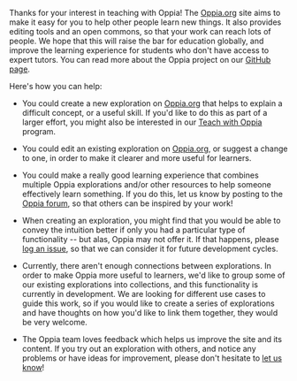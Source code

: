 Thanks for your interest in teaching with Oppia! The [Oppia.org](https://www.oppia.org) site aims to make it easy for you to help other people learn new things. It also provides editing tools and an open commons, so that your work can reach lots of people. We hope that this will raise the bar for education globally, and improve the learning experience for students who don't have access to expert tutors. You can read more about the Oppia project on our [GitHub page](https://oppia.github.io/#/WhatIsOppia).

Here's how you can help:

  * You could create a new exploration on [Oppia.org](https://www.oppia.org) that helps to explain a difficult concept, or a useful skill. If you'd like to do this as part of a larger effort, you might also be interested in our [Teach with Oppia](https://www.oppia.org/teach) program.

  * You could edit an existing exploration on [Oppia.org](https://www.oppia.org), or suggest a change to one, in order to make it clearer and more useful for learners.

  * You could make a really good learning experience that combines multiple Oppia explorations and/or other resources to help someone effectively learn something. If you do this, let us know by posting to the [Oppia forum](https://groups.google.com/forum/#!forum/oppia), so that others can be inspired by your work!

  * When creating an exploration, you might find that you would be able to convey the intuition better if only you had a particular type of functionality -- but alas, Oppia may not offer it. If that happens, please [log an issue](https://github.com/oppia/oppia/issues/new?title=Describe%20your%20feature%20request%20or%20bug%20report%20succinctly&body=If%20you%27d%20like%20to%20propose%20a%20feature,%20describe%20what%20you%27d%20like%20to%20see.%20Mock%20ups%20would%20be%20great!%0A%0AIf%20you%27re%20reporting%20a%20bug,%20please%20be%20sure%20to%20include%20the%20expected%20behaviour,%20the%20observed%20behaviour,%20and%20steps%20to%20reproduce%20the%20problem.%20Console%20copy-pastes%20and%20any%20background%20on%20the%20environment%20would%20also%20be%20helpful.%0A%0AThanks!), so that we can consider it for future development cycles.

  * Currently, there aren't enough connections between explorations. In order to make Oppia more useful to learners, we'd like to group some of our existing explorations into collections, and this functionality is currently in development. We are looking for different use cases to guide this work, so if you would like to create a series of explorations and have thoughts on how you'd like to link them together, they would be very welcome.

  * The Oppia team loves feedback which helps us improve the site and its content. If you try out an exploration with others, and notice any problems or have ideas for improvement, please don't hesitate to [let us know](https://groups.google.com/forum/#!forum/oppia-dev)!
